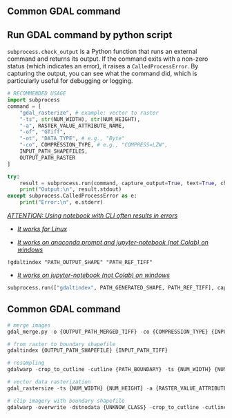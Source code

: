 ## Common GDAL command

## Run GDAL command by python script

`subprocess.check_output` is a Python function that runs an external command and returns its output. If the command exits with a non-zero status (which indicates an error), it raises a `CalledProcessError`. By capturing the output, you can see what the command did, which is particularly useful for debugging or logging.

```python
# RECOMMENDED USAGE
import subprocess
command = [
    "gdal_rasterize", # example: vector to raster
    "-ts", str(NUM_WIDTH), str(NUM_HEIGHT),
    "-a", RASTER_VALUE_ATTRIBUTE_NAME,
    "-of", "GTiff",
    "-ot", "DATA_TYPE", # e.g., "Byte"
    "-co", COMPRESSION_TYPE, # e.g., "COMPRESS=LZW",
    INPUT_PATH_SHAPEFILES,
    OUTPUT_PATH_RASTER
]

try:
    result = subprocess.run(command, capture_output=True, text=True, check=True)
    print("Output:\n", result.stdout)
except subprocess.CalledProcessError as e:
    print("Error:\n", e.stderr)
```

<u>*ATTENTION: Using notebook with CLI often results in errors*</u>

- <u>*It works for Linux*</u>

- <u>*It works on anaconda prompt and jupyter-notebook (not Colab) on windows*</u>

```shell
!gdaltindex "PATH_OUTPUT_SHAPE" "PATH_REF_TIFF"
```

- <u>*It works on  jupyter-notebook (not Colab) on windows*</u>

```python
subprocess.run(["gdaltindex", PATH_GENERATED_SHAPE, PATH_REF_TIFF], capture_output=True, text=True, check=True, shell=True)
```

## Common GDAL command

```python
# merge images
gdal_merge.py -o {OUTPUT_PATH_MERGED_TIFF} -co {COMPRESSION_TYPE} {INPUT_PATH_FILES}

# from raster to boundary shapefile
gdaltindex {OUTPUT_PATH_SHAPEFILE} {INPUT_PATH_TIFF}

# resampling
gdalwarp -crop_to_cutline -cutline {PATH_BOUNDARY} -ts {NUM_WIDTH} {NUM_HEIGHT} {INPUT_PATH_TIFF} {OUTPUT_PATH_RESAMPLED_TIFF}

# vector data rasterization
gdal_rastersize -ts {NUM_WIDTH} {NUM_HEIGHT} -a {RASTER_VALUE_ATTRIBUTE_NAME} -of GTiff -ot {DATA_TYPE} -co {COMPRESSION_TYPE} {INPUT_PATH_SHAPEFILES} {OUTPUT_PATH_RASTER}

# clip imagery with boundary shapefile
gdalwarp -overwrite -dstnodata {UNKNOW_CLASS} -crop_to_cutline -cutline {SHAPE_PATH} {MERGED_PATH} {CLIPPED_PATH}
```

